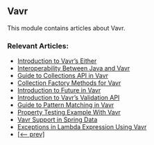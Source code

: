 ## Vavr

This module contains articles about Vavr.

### Relevant Articles:
- [Introduction to Vavr’s Either](https://www.baeldung.com/vavr-either)
- [Interoperability Between Java and Vavr](https://www.baeldung.com/java-vavr)
- [Guide to Collections API in Vavr](https://www.baeldung.com/vavr-collections)
- [Collection Factory Methods for Vavr](https://www.baeldung.com/vavr-collection-factory-methods)
- [Introduction to Future in Vavr](https://www.baeldung.com/vavr-future)
- [Introduction to Vavr’s Validation API](https://www.baeldung.com/vavr-validation-api)
- [Guide to Pattern Matching in Vavr](https://www.baeldung.com/vavr-pattern-matching)
- [Property Testing Example With Vavr](https://www.baeldung.com/vavr-property-testing) 
- [Vavr Support in Spring Data](https://www.baeldung.com/spring-vavr)
- [Exceptions in Lambda Expression Using Vavr](https://www.baeldung.com/exceptions-using-vavr)
- [[<-- prev]](/vavr-modules/vavr)
